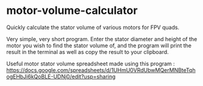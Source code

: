 # motor-volume-calculator
Quickly calculate the stator volume of various motors for FPV quads.


Very simple, very short program. Enter the stator diameter and height of the motor you wish to find the stator volume of, and the program will print the result in the terminal as well as copy the result to your clipboard.

Useful motor stator volume spreadsheet made using this program : https://docs.google.com/spreadsheets/d/1UHmU0VRdUbwMQerMNBteTqhogEHbJi6kQoBLE-UDNj0/edit?usp=sharing
